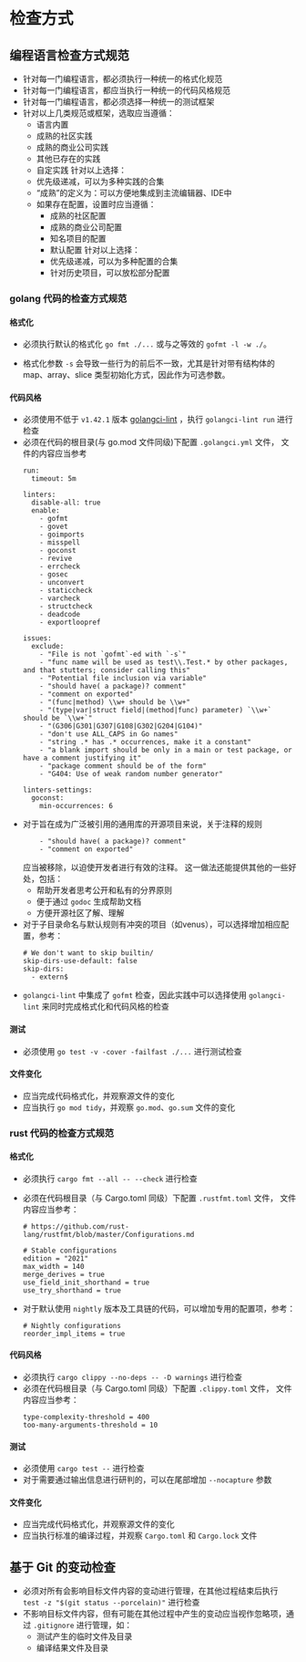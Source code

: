 # 检查方式

## 编程语言检查方式规范
- 针对每一门编程语言，都必须执行一种统一的格式化规范
- 针对每一门编程语言，都应当执行一种统一的代码风格规范
- 针对每一门编程语言，都必须选择一种统一的测试框架
- 针对以上几类规范或框架，选取应当遵循：
  - 语言内置
  - 成熟的社区实践
  - 成熟的商业公司实践
  - 其他已存在的实践
  - 自定实践
  针对以上选择：
  - 优先级递减，可以为多种实践的合集
  - “成熟”的定义为：可以方便地集成到主流编辑器、IDE中
  - 如果存在配置，设置时应当遵循：
	- 成熟的社区配置
	- 成熟的商业公司配置
	- 知名项目的配置
    - 默认配置
	针对以上选择：
	- 优先级递减，可以为多种配置的合集
	- 针对历史项目，可以放松部分配置

### golang 代码的检查方式规范

#### 格式化
- 必须执行默认的格式化 `go fmt ./...` 或与之等效的 `gofmt -l -w ./`。

- 格式化参数 `-s` 会导致一些行为的前后不一致，尤其是针对带有结构体的 map、array、slice 类型初始化方式，因此作为可选参数。


#### 代码风格
- 必须使用不低于 `v1.42.1` 版本 [golangci-lint](https://github.com/golangci/golangci-lint) ，执行 `golangci-lint run` 进行检查
- 必须在代码的根目录(与 go.mod 文件同级)下配置 `.golangci.yml` 文件，
  文件的内容应当参考
  ```
  run:
    timeout: 5m

  linters:
    disable-all: true
    enable:
      - gofmt
      - govet
      - goimports
      - misspell
      - goconst
      - revive
      - errcheck
      - gosec
      - unconvert
      - staticcheck
      - varcheck
      - structcheck
      - deadcode
      - exportloopref

  issues:
    exclude:
      - "File is not `gofmt`-ed with `-s`"
      - "func name will be used as test\\.Test.* by other packages, and that stutters; consider calling this"
      - "Potential file inclusion via variable"
      - "should have( a package)? comment"
      - "comment on exported"
      - "(func|method) \\w+ should be \\w+"
      - "(type|var|struct field|(method|func) parameter) `\\w+` should be `\\w+`"
      - "(G306|G301|G307|G108|G302|G204|G104)"
      - "don't use ALL_CAPS in Go names"
      - "string .* has .* occurrences, make it a constant"
      - "a blank import should be only in a main or test package, or have a comment justifying it"
      - "package comment should be of the form"
      - "G404: Use of weak random number generator"

  linters-settings:
    goconst:
      min-occurrences: 6
  ```
- 对于旨在成为广泛被引用的通用库的开源项目来说，关于注释的规则
  ```
      - "should have( a package)? comment"
      - "comment on exported"
  ```
  应当被移除，以迫使开发者进行有效的注释。
  这一做法还能提供其他的一些好处，包括：
    - 帮助开发者思考公开和私有的分界原则
    - 便于通过 `godoc` 生成帮助文档
    - 方便开源社区了解、理解
- 对于子目录命名与默认规则有冲突的项目（如venus），可以选择增加相应配置，参考：
  ```
  # We don't want to skip builtin/
  skip-dirs-use-default: false
  skip-dirs:
    - extern$

  ```
- `golangci-lint` 中集成了 `gofmt` 检查，因此实践中可以选择使用 `golangci-lint` 来同时完成格式化和代码风格的检查

#### 测试
- 必须使用 `go test -v -cover -failfast ./...` 进行测试检查


#### 文件变化
- 应当完成代码格式化，并观察源文件的变化
- 应当执行 `go mod tidy`，并观察 `go.mod`、`go.sum` 文件的变化

### rust 代码的检查方式规范

#### 格式化
- 必须执行 `cargo fmt --all -- --check` 进行检查
- 必须在代码根目录（与 Cargo.toml 同级）下配置 `.rustfmt.toml` 文件，
  文件内容应当参考：
  ```
  # https://github.com/rust-lang/rustfmt/blob/master/Configurations.md

  # Stable configurations
  edition = "2021"
  max_width = 140
  merge_derives = true
  use_field_init_shorthand = true
  use_try_shorthand = true

  ```

- 对于默认使用 `nightly` 版本及工具链的代码，可以增加专用的配置项，参考：
  ```
  # Nightly configurations
  reorder_impl_items = true
  ```

#### 代码风格
- 必须执行 `cargo clippy --no-deps -- -D warnings` 进行检查
- 必须在代码根目录（与 Cargo.toml 同级）下配置 `.clippy.toml` 文件，
  文件内容应当参考：
  ```
  type-complexity-threshold = 400
  too-many-arguments-threshold = 10
  ```

#### 测试
- 必须使用 `cargo test --` 进行检查
- 对于需要通过输出信息进行研判的，可以在尾部增加 `--nocapture` 参数

#### 文件变化
- 应当完成代码格式化，并观察源文件的变化
- 应当执行标准的编译过程，并观察 `Cargo.toml` 和 `Cargo.lock` 文件

## 基于 Git 的变动检查
- 必须对所有会影响目标文件内容的变动进行管理，在其他过程结束后执行 `test -z "$(git status --porcelain)"` 进行检查
- 不影响目标文件内容，但有可能在其他过程中产生的变动应当视作忽略项，通过 `.gitignore` 进行管理，如：
  - 测试产生的临时文件及目录
  - 编译结果文件及目录

